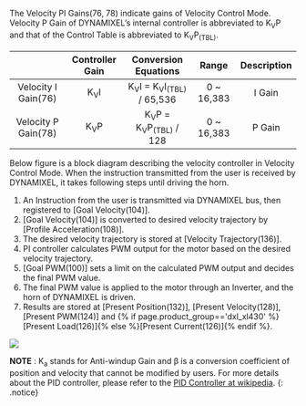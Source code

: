 The Velocity PI Gains(76, 78) indicate gains of Velocity Control Mode.  
Velocity P Gain of DYNAMIXEL’s internal controller is abbreviated to K<sub>V</sub>P and that of the Control Table is abbreviated to K<sub>V</sub>P<sub>(TBL)</sub>.

|                     | Controller Gain |                   Conversion Equations                   |   Range    | Description |
|:-------------------:|:---------------:|:--------------------------------------------------------:|:----------:|:-----------:|
| Velocity I Gain(76) | K<sub>V</sub>I  | K<sub>V</sub>I = K<sub>V</sub>I<sub>(TBL)</sub> / 65,536 | 0 ~ 16,383 |   I Gain    |
| Velocity P Gain(78) | K<sub>V</sub>P  |  K<sub>V</sub>P = K<sub>V</sub>P<sub>(TBL)</sub> / 128   | 0 ~ 16,383 |   P Gain    |

Below figure is a block diagram describing the velocity controller in Velocity Control Mode. When the instruction transmitted from the user is received by DYNAMIXEL, it takes following steps until driving the horn.
1. An Instruction from the user is transmitted via DYNAMIXEL bus, then registered to [Goal Velocity(104)].
2. [Goal Velocity(104)] is converted to desired velocity trajectory by [Profile Acceleration(108)].
3. The desired velocity trajectory is stored at [Velocity Trajectory(136)].
4. PI controller calculates PWM output for the motor based on the desired velocity trajectory.
5. [Goal PWM(100)] sets a limit on the calculated PWM output and decides the final PWM value.
6. The final PWM value is applied to the motor through an Inverter, and the horn of DYNAMIXEL is driven.
7. Results are stored at [Present Position(132)], [Present Velocity(128)], [Present PWM(124)] and {% if page.product_group=='dxl_xl430' %}[Present Load(126)]{% else %}[Present Current(126)]{% endif %}.

![](/assets/images/dxl/velocity_controller_pi_gain.jpg)


**NOTE** : K<sub>a</sub> stands for Anti-windup Gain and &beta; is a conversion coefficient of position and velocity that cannot be modified by users. For more details about the PID controller, please refer to the [PID Controller at wikipedia](http://en.wikipedia.org/wiki/PID_controller).
{: .notice}

